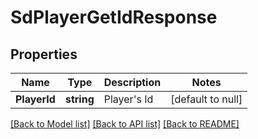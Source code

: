 # SdPlayerGetIdResponse

## Properties
Name | Type | Description | Notes
------------ | ------------- | ------------- | -------------
**PlayerId** | **string** | Player&#x27;s Id | [default to null]

[[Back to Model list]](../README.md#documentation-for-models) [[Back to API list]](../README.md#documentation-for-api-endpoints) [[Back to README]](../README.md)

